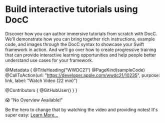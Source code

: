 # Build interactive tutorials using DocC

Discover how you can author immersive tutorials from scratch with DocC. We’ll demonstrate how you can bring together rich instructions, example code, and images through the DocC syntax to showcase your Swift framework in action. And we’ll go over how to create progressive training that can provide interactive learning opportunities and help people better understand use cases for your framework.

@Metadata {
   @TitleHeading("WWDC21")
   @PageKind(sampleCode)
   @CallToAction(url: "https://developer.apple.com/wwdc21/10235", purpose: link, label: "Watch Video (22 min)")

   @Contributors {
      @GitHubUser(<replace this with your GitHub handle>)
   }
}

😱 "No Overview Available!"

Be the hero to change that by watching the video and providing notes! It's super easy:
 [Learn More…](https://wwdcnotes.github.io/WWDCNotes/documentation/wwdcnotes/contributing)
